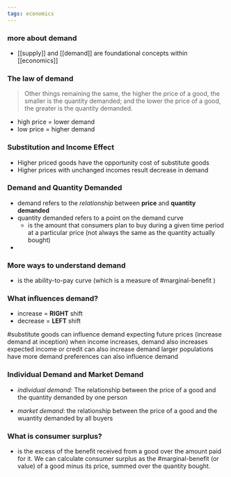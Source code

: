 ```yaml
---
tags: economics
---
```


### more about demand
- [[supply]] and [[demand]] are foundational concepts within [[economics]]

### The law of demand

> Other things remaining the same, the higher the price of a good, the smaller is the quantity demanded; and the lower the price of a good, the greater is the quantity demanded. 

- high price = lower demand
- low price = higher demand

### Substitution and Income Effect
- Higher priced goods have the opportunity cost of substitute goods
- Higher prices with unchanged incomes result decrease in demand

### Demand and Quantity Demanded
- demand refers to the *relationship* between **price** and **quantity demanded**
- quantity demanded refers to a point on the demand curve
	- is the amount that consumers plan to buy during a given time period at a particular price (not always the same as the quantity actually bought)
- 

### More ways to understand demand
- is the ability-to-pay curve (which is a measure of #marginal-benefit )

### What influences demand?
- increase = **RIGHT** shift
- decrease = **LEFT** shift

#substitute goods can influence demand
expecting future prices (increase demand at inception)
when income increases, demand also increases
expected income or credit can also increase demand
larger populations have more demand
preferences can also influence demand

### Individual Demand and Market Demand

- *individual demand*: The relationship between the price of a good and the quantity demanded by one person

- *market demand*: the relationship between the price of a good and the wuantity demanded by all buyers

### What is consumer surplus?
- is the excess of the benefit received from a good over the amount paid for it. We can calculate consumer surplus as the #marginal-benefit (or value) of a good minus its price, summed over the quantity bought.

